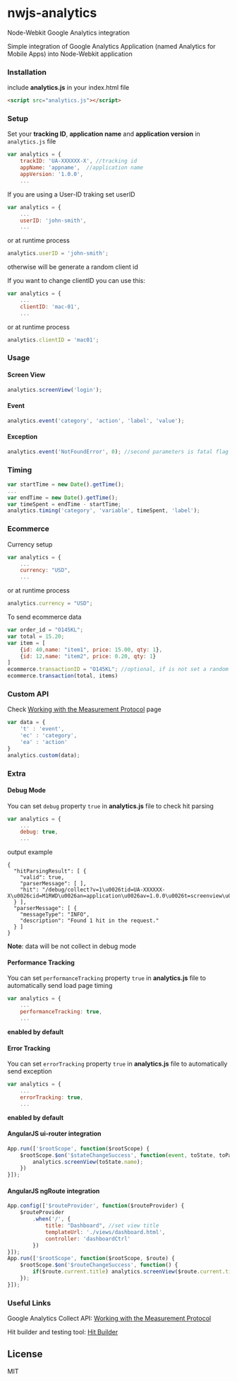 # nwjs-analytics
Node-Webkit Google Analytics integration

Simple integration of Google Analytics Application (named Analytics for Mobile Apps) into  Node-Webkit application

### Installation

include **analytics.js** in your index.html file

```html
<script src="analytics.js"></script>
```

### Setup

Set your **tracking ID**, **application name** and **application version** in ```analytics.js``` file

```javascript
var analytics = {
    trackID: 'UA-XXXXXX-X', //tracking id
    appName: 'appname',  //application name
    appVersion: '1.0.0',
    ...
```

If you are using a User-ID traking set userID
```javascript
var analytics = {
    ...
    userID: 'john-smith',
    ...
```
or at runtime process
```javascript
analytics.userID = 'john-smith';
```
otherwise will be generate a random client id

If you want to change clientID you can use this:
```javascript
var analytics = {
    ...
    clientID: 'mac-01',
    ...
```
or at runtime process
```javascript
analytics.clientID = 'mac01';
```

### Usage

#### Screen View

```javascript
analytics.screenView('login');
```
#### Event

```javascript
analytics.event('category', 'action', 'label', 'value');
```
#### Exception

```javascript
analytics.event('NotFoundError', 0); //second parameters is fatal flag
```

### Timing

```javascript
var startTime = new Date().getTime();
...
var endTime = new Date().getTime();
var timeSpent = endTime - startTime;
analytics.timing('category', 'variable', timeSpent, 'label');
```

### Ecommerce

Currency setup

```javascript
var analytics = {
    ...
    currency: "USD",
    ...
```
or at runtime process
```javascript
analytics.currency = "USD";
```

To send ecommerce data

```javascript
var order_id = "O145KL";
var total = 15.20;
var item = [
    {id: 40,name: "item1", price: 15.00, qty: 1},
    {id: 12,name: "item2", price: 0.20, qty: 1}
]
ecommerce.transactionID = "O145KL"; //optional, if is not set a random id will be generate
ecommerce.transaction(total, items)
```

### Custom API

Check [Working with the Measurement Protocol](https://developers.google.com/analytics/devguides/collection/protocol/v1/devguide) page
```javascript
var data = {
    't' : 'event',
	'ec' : 'category',
	'ea' : 'action'
}
analytics.custom(data);
```

### Extra

#### Debug Mode
You can set ```debug``` property ```true``` in **analytics.js** file to check hit parsing
```javascript
var analytics = {
    ...
	debug: true,   
	...
```
output example
```
{
  "hitParsingResult": [ {
    "valid": true,
    "parserMessage": [ ],
    "hit": "/debug/collect?v=1\u0026tid=UA-XXXXXX-X\u0026cid=M1RWD\u0026an=application\u0026av=1.0.0\u0026t=screenview\u0026cd=login"
  } ],
  "parserMessage": [ {
    "messageType": "INFO",
    "description": "Found 1 hit in the request."
  } ]
}
```
**Note**: data will be not collect in debug mode

#### Performance Tracking

You can set ```performanceTracking``` property ```true``` in **analytics.js** file to automatically send load page timing
```javascript
var analytics = {
    ...
	performanceTracking: true,   
	...
```
**enabled by default**

#### Error Tracking

You can set ```errorTracking``` property ```true``` in **analytics.js** file to automatically send exception
```javascript
var analytics = {
    ...
	errorTracking: true,   
	...
```
**enabled by default**

#### AngularJS ui-router integration
```javascript
App.run(['$rootScope', function($rootScope) {
    $rootScope.$on('$stateChangeSuccess', function(event, toState, toParams, fromState, fromParams){
        analytics.screenView(toState.name);
    })
}]);
```

#### AngularJS ngRoute integration
```javascript
App.config(['$routeProvider', function($routeProvider) {
    $routeProvider
        .when('/', {
            title: "Dashboard", //set view title
            templateUrl: './views/dashboard.html',
            controller: 'dashboardCtrl'
        })
}]);
App.run(['$rootScope', function($rootScope, $route) {
    $rootScope.$on('$routeChangeSuccess', function() {
        if($route.current.title) analytics.screenView($route.current.title); //screenView value is Dashboard
    });
}]);
```

### Useful Links

Google Analytics Collect API:
[Working with the Measurement Protocol](https://developers.google.com/analytics/devguides/collection/protocol/v1/devguide)

Hit builder and testing tool:
[Hit Builder](https://ga-dev-tools.appspot.com/hit-builder/)


License
----

MIT
